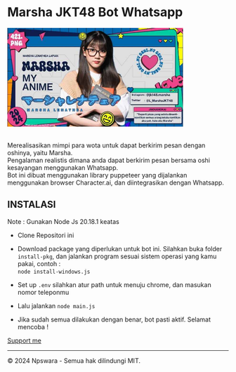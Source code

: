 ### <h1> Marsha JKT48 Bot Whatsapp </h1>
<img src="./Asset/img-vid/marsha.jpg" alt="MarshaJKT48" width="400">
<p> <br> Merealisasikan mimpi para wota untuk dapat berkirim pesan dengan oshinya, yaitu Marsha. <br> Pengalaman realistis dimana anda dapat berkirim pesan bersama oshi kesayangan menggunakan Whatsapp.<br> Bot ini dibuat menggunakan library puppeteer yang dijalankan menggunakan browser Character.ai, dan diintegrasikan dengan Whatsapp.</p>

### <h2> INSTALASI </h2>
Note : Gunakan Node Js 20.18.1 keatas
- Clone Repositori ini

- Download package yang diperlukan untuk bot ini. Silahkan buka folder `install-pkg`, dan jalankan program sesuai sistem operasi yang kamu pakai, contoh : <br> ```node install-windows.js```

- Set up `.env` silahkan atur path untuk menuju chrome, dan masukan nomor teleponmu

- Lalu jalankan `node main.js`

- Jika sudah semua dilakukan dengan benar, bot pasti aktif. Selamat mencoba !

[Support me](https://saweria.co/parameswara)

---

© 2024 Npswara - Semua hak dilindungi MIT.
